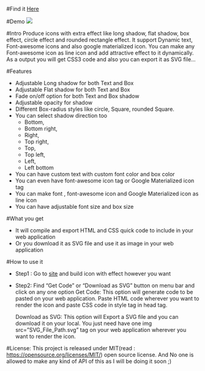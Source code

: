#Find it <a href="https://aminkodaganur.github.io/iconplus/">Here</a>

#Demo
<img src="https://raw.githubusercontent.com/aminkodaganur/iconplus/gh-pages/promotion.jpg" />

#Intro 
Produce icons with extra effect like long shadow, flat shadow, box effect, circle effect and rounded rectangle effect. It support Dynamic text, Font-awesome icons and also google materialized icon. You can make any Font-awesome icon as line icon and add attractive effect to it dynamically. As a output you will get CSS3 code and also you can export it as SVG file...

#Features
-	Adjustable Long shadow for both Text and Box
-	Adjustable Flat shadow for both Text and Box 
-	Fade on/off  option for both Text and Box shadow
-	Adjustable opacity for shadow
-	Different Box-radius styles like circle, Square, rounded Square.
-	You can select shadow direction too 
	-	Bottom, 
	-	Bottom right, 
	-	Right,
	-	Top right, 
	-	Top, 
	-	Top left, 
	-	Left,
	-	Left bottom 
-	You can have custom text with custom font color and box color
-	You can even have font-awesome icon tag or Google Materialized icon tag  
-	You can make font , font-awesome icon  and Google Materialized icon as line icon
-	You can have adjustable font size and box size 

#What you get
-	It will compile and export  HTML and CSS quick code to include in your web application
-	Or you download it as SVG file and use it as image in your web application  

#How to use it 
-	Step1 :
     Go to <a href="https://aminkodaganur.github.io/iconplus/">site</a> and build icon with effect however you want  

-	Step2: 
     Find “Get Code” or “Download as SVG” button on menu bar and click on any one option
     Get Code: This option will generate code to be pasted on your web application. Paste HTML code wherever you want to render the icon and paste CSS code in style tag in head tag.

     Download as SVG:  This option will Export a SVG file and you can download it on your local. You just need have one img src=”SVG_File_Path.svg”  tag on your web application wherever you want to render the icon.

#License:
    This project is released under MIT(read : https://opensource.org/licenses/MIT/) open source license.
    And No one is allowed to make any kind of API of this as I will be doing it soon ;)
	
